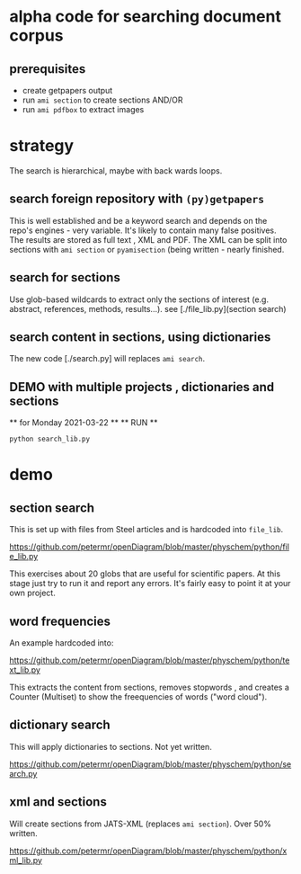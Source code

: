 # alpha code for searching document corpus

## prerequisites

- create getpapers output
- run `ami section` to create sections AND/OR
- run `ami pdfbox` to extract images

# strategy

The search is hierarchical, maybe with back wards loops.

## search foreign repository with `(py)getpapers`

This is well established and be a keyword search and depends on the repo's engines - very variable. It's likely to contain many false positives. The results are stored as full text , XML and PDF. The XML can be split into sections with `ami section` or `pyamisection` (being written - nearly finished.

## search for sections

Use glob-based wildcards to extract only the sections of interest (e.g. abstract, references, methods, results...). see [./file_lib.py](section search)

## search content in sections, using dictionaries

The new code [./search.py] will replaces `ami search`.

## DEMO with multiple projects , dictionaries and sections

** for Monday 2021-03-22 **
** RUN **

```
python search_lib.py
```

# demo

## section search

This is set up with files from Steel articles and is hardcoded into `file_lib`.

https://github.com/petermr/openDiagram/blob/master/physchem/python/file_lib.py

This exercises about 20 globs that are useful for scientific papers.
At this stage just try to run it and report any errors. It's fairly easy to point it at your own project.

## word frequencies

An example hardcoded into:

https://github.com/petermr/openDiagram/blob/master/physchem/python/text_lib.py

This extracts the content from sections, removes stopwords , and creates a Counter (Multiset) to show the freequencies of words ("word cloud").

## dictionary search

This will apply dictionaries to sections. Not yet written.

https://github.com/petermr/openDiagram/blob/master/physchem/python/search.py

## xml and sections

Will create sections from JATS-XML (replaces `ami section`). Over 50% written.

https://github.com/petermr/openDiagram/blob/master/physchem/python/xml_lib.py
